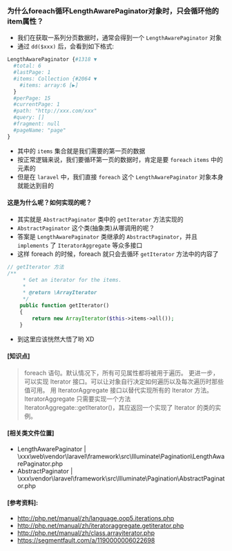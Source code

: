 ### 为什么foreach循环LengthAwarePaginator对象时，只会循环他的item属性？

- 我们在获取一系列分页数据时，通常会得到一个 `LengthAwarePaginator` 对象
- 通过 `dd($xxx)` 后，会看到如下格式:
```php
LengthAwarePaginator {#1318 ▼
  #total: 6
  #lastPage: 1
  #items: Collection {#2064 ▼
    #items: array:6 [▶]
  }
  #perPage: 15
  #currentPage: 1
  #path: "http://xxx.com/xxx"
  #query: []
  #fragment: null
  #pageName: "page"
}
```
- 其中的 `items` 集合就是我们需要的第一页的数据
- 按正常逻辑来说，我们要循环第一页的数据时，肯定是要 `foreach` `items` 中的元素的
- 但是在 `laravel` 中，我们直接 `foreach` 这个 `LengthAwarePaginator` 对象本身就能达到目的

#### 这是为什么呢？如何实现的呢？
- 其实就是 `AbstractPaginator` 类中的 `getIterator` 方法实现的
- `AbstractPaginator` 这个类(抽象类)从哪调用的呢？
- 答案是 `LengthAwarePaginator` 类继承的 `AbstractPaginator`，并且 `implements` 了 `IteratorAggregate` 等众多接口
- 这样 foreach 的时候，foreach 就只会去循环 `getIterator` 方法中的内容了
```php 
// getIterator 方法
/**
     * Get an iterator for the items.
     *
     * @return \ArrayIterator
     */
    public function getIterator()
    {
        return new ArrayIterator($this->items->all());
    }
```

- 到这里应该恍然大悟了哟 XD

#### [知识点]
> foreach 语句。默认情况下，所有可见属性都将被用于遍历。
> 更进一步，可以实现 Iterator 接口。可以让对象自行决定如何遍历以及每次遍历时那些值可用。
> 用 IteratorAggregate 接口以替代实现所有的 Iterator 方法。IteratorAggregate 只需要实现一个方法 IteratorAggregate::getIterator()，其应返回一个实现了 Iterator 的类的实例。

#### [相关类文件位置]
- LengthAwarePaginator | \xxx\web\vendor\laravel\framework\src\Illuminate\Pagination\LengthAwarePaginator.php
- AbstractPaginator | \xxx\vendor\laravel\framework\src\Illuminate\Pagination\AbstractPaginator.php

#### [参考资料]:
- http://php.net/manual/zh/language.oop5.iterations.php
- http://php.net/manual/zh/iteratoraggregate.getiterator.php
- http://php.net/manual/zh/class.arrayiterator.php
- https://segmentfault.com/a/1190000006022698

